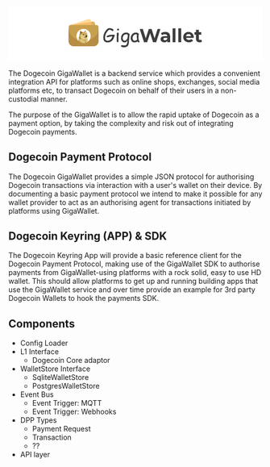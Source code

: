 ![GigaWallet Logo](/doc/gigawallet-logo.png)

The Dogecoin GigaWallet is a backend service which provides a
convenient integration API for platforms such as online shops,
exchanges, social media platforms etc, to transact Dogecoin on
behalf of their users in a non-custodial manner.

The purpose of the GigaWallet is to allow the rapid uptake of 
Dogecoin as a payment option, by taking the complexity and 
risk out of integrating Dogecoin payments. 

## Dogecoin Payment Protocol

The Dogecoin GigaWallet provides a simple JSON protocol
for authorising Dogecoin transactions via interaction with a
user's wallet on their device. By documenting a basic payment
protocol we intend to make it possible for any wallet provider
to act as an authorising agent for transactions initiated by
platforms using GigaWallet.

## Dogecoin Keyring (APP) & SDK

The Dogecoin Keyring App will provide a basic reference client
for the Dogecoin Payment Protocol, making use of the GigaWallet 
SDK to authorise payments from GigaWallet-using platforms with
a rock solid, easy to use HD wallet. This should allow platforms
to get up and running building apps that use the GigaWallet service
and over time provide an example for 3rd party Dogecoin Wallets 
to hook the payments SDK.


## Components

* Config Loader
* L1 Interface
  * Dogecoin Core adaptor
* WalletStore Interface
  * SqliteWalletStore
  * PostgresWalletStore
* Event Bus
  * Event Trigger:  MQTT
  * Event Trigger: Webhooks
* DPP Types
  * Payment Request
  * Transaction
  * ??
* API layer


